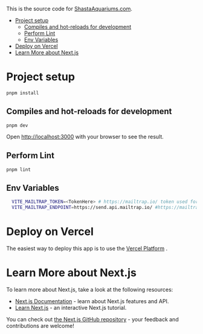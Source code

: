 This is the source code for [ShastaAquariums.com](https://shastaaquariums.com/).

- [Project setup](#project-setup)
  - [Compiles and hot-reloads for development](#compiles-and-hot-reloads-for-development)
  - [Perform Lint](#perform-lint)
  - [Env Variables](#env-variables)
- [Deploy on Vercel](#deploy-on-vercel)
- [Learn More about Next.js](#learn-more-about-nextjs)


# Project setup
```
pnpm install
```

## Compiles and hot-reloads for development
```
pnpm dev
```

Open [http://localhost:3000](http://localhost:3000) with your browser to see the result.

## Perform Lint
```
pnpm lint
```

## Env Variables
```bash
  VITE_MAILTRAP_TOKEN=<TokenHere> # https://mailtrap.io/ token used for sending consult submissions
  VITE_MAILTRAP_ENDPOINT=https://send.api.mailtrap.io/ #https://mailtrap.io/ endpoint used for sending consult submissions, default is 'https://send.api.mailtrap.io/'
```

# Deploy on Vercel

The easiest way to deploy this app is to use the [Vercel Platform](https://vercel.com/) .

# Learn More about Next.js

To learn more about Next.js, take a look at the following resources:

- [Next.js Documentation](https://nextjs.org/docs) - learn about Next.js features and API.
- [Learn Next.js](https://nextjs.org/learn) - an interactive Next.js tutorial.

You can check out [the Next.js GitHub repository](https://github.com/vercel/next.js/) - your feedback and contributions are welcome!
